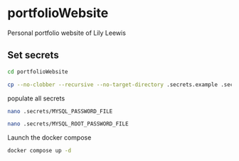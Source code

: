 # portfolioWebsite
Personal portfolio website of Lily Leewis
## Set secrets
```bash
cd portfolioWebsite
```
```bash
cp --no-clobber --recursive --no-target-directory .secrets.example .secrets
```
populate all secrets
```bash
nano .secrets/MYSQL_PASSWORD_FILE
```
```bash
nano .secrets/MYSQL_ROOT_PASSWORD_FILE
```
Launch the docker compose
```bash
docker compose up -d
```